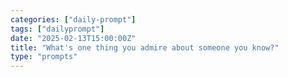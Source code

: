 ```yaml
---
categories: ["daily-prompt"]
tags: ["dailyprompt"]
date: "2025-02-13T15:00:00Z"
title: "What's one thing you admire about someone you know?"
type: "prompts"
---
```

